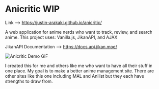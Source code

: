 # Anicritic WIP

Link --> https://justin-arakaki.github.io/anicritic/

A web application for anime nerds who want to track, review, and search anime.
This project uses: Vanilla.js, JikanAPI, and AJAX

JikanAPI Documentation --> https://docs.api.jikan.moe/

![Anicritic Demo GIF](https://user-images.githubusercontent.com/97260501/191598264-f12adfbb-a6d5-4a41-9939-e41bce253e36.gif)

I created this for me and others like me who want to have all their stuff in one place. My goal is to make a better anime management site. There are other sites like this one including MAL and Anilist but they each have strengths to draw from.
